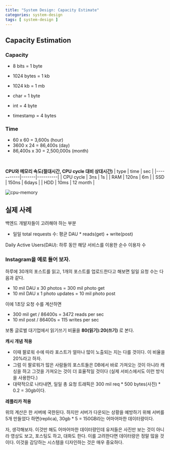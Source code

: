 ```yaml
---
title: "System Design: Capacity Estimate"
categories: system-design
tags: [ system-design ]
---
```


## Capacity Estimation

### Capacity

- 8 bits = 1 byte
- 1024 bytes = 1 kb
- 1024 kb = 1 mb

- char = 1 byte
- int = 4 byte
- timestamp = 4 bytes

### Time

- 60 x 60 = 3,600s (hour)
- 3600 x 24 = 86,400s (day)
- 86,400s x 30 = 2,500,000s (month)

<br>

**CPU와 메모리 속도(절대시간, CPU cycle 대비 상대시간)**
| type      | time  | sec      |
|-----------|-------|----------|
| CPU cycle | 3ns   | 1s       |
| RAM       | 120ns | 6m       |
| SSD       | 150ns | 6days    |
| HDD       | 10ms  | 12 month |

![cpu-memory](https://user-images.githubusercontent.com/50407047/126295636-1c6d9d6a-dc51-49a4-9380-657c35d4e99b.png)

## 실제 사례

백엔드 개발자들이 고려해야 하는 부분

- 일일 total requests 수: 평균 DAU * reads(get) + write(post)

Daily Active Users(DAU): 하루 동안 해당 서비스를 이용한 순수 이용자 수

### Instagram을 예로 들어 보자.

하루에 30개의 포스트를 읽고, 1개의 포스트를 업로드한다고 해보면 일일 요청 수는 다음과 같다.

- 10 mil DAU x 30 photos = 300 mil photo get
- 10 mil DAU x 1 photo updates = 10 mil photo post

이에 1초당 요청 수를 계산하면

- 300 mil get / 86400s = 3472 reads per sec
- 10 mil post / 86400s = 115 writes per sec

보통 글로벌 대기업에서 읽기쓰기 비율을 **80(읽기):20(쓰기)** 로 본다.

**캐시 개념 적용**

- 이때 팔로워 수에 따라 포스트가 얼마나 많이 노출되는 지는 다를 것이다. 이 비율을 20%라고 하자.
- 그럼 이 팔로워가 많은 사람들의 포스트들은 DB에서 바로 가져오는 것이 아니라 캐싱을 하고 그것을 가져오는 것이 더 효율적일 것이다 (실제 서비스에서도 이런 방식을 사용한다.)
- 대략적으로 나타내면, 일일 총 요청 트래픽은 300 mil req * 500 bytes(사진) * 0.2 = 30gb이다.

**레플리카 적용**

위의 계산은 한 서버에 국한된다. 하지만 서버가 다운되는 상황을 예방하기 위해 서버를 5개 만들었다 하면(replica), 30gb * 5 = 150GB라는 어마어마한 데이터량이다.

자, 생각해보자. 이것만 해도 어마어마한 데이터량인데 유저들은 사진만 보는 것이 아니라 영상도 보고, 포스팅도 하고, 대화도 한다. 이를 고려한다면 데이터량은 정말 많을 것이다. 이것을 감당하는 시스템을 디자인하는 것은 매우 중요하다.

